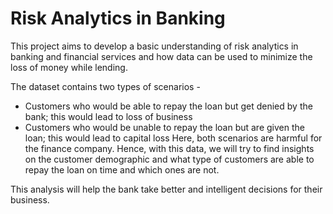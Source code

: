 # Risk Analytics in Banking
This project aims to develop a basic understanding of risk analytics in banking and financial services and how data can be used to minimize the loss of money while lending.

The dataset contains two types of scenarios -
- Customers who would be able to repay the loan but get denied by the bank; this would lead to loss of business
- Customers who would be unable to repay the loan but are given the loan; this would lead to capital loss
Here, both scenarios are harmful for the finance company. Hence, with this data, we will try to find insights on the customer demographic and what type of customers are able to repay the loan on time and which ones are not.

This analysis will help the bank take better and intelligent decisions for their business.
